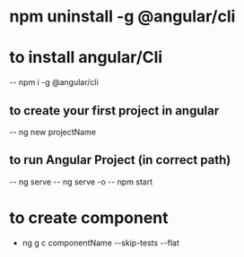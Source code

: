 # npm uninstall -g @angular/cli

# to install angular/Cli

-- npm i -g @angular/cli

## to create your first project in angular

-- ng new projectName

## to run Angular Project (in correct path)

-- ng serve
-- ng serve -o
-- npm start

# to create component

- ng g c componentName --skip-tests --flat
